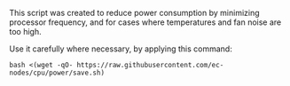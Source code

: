 This script was created to reduce power consumption by minimizing processor frequency, and for cases where temperatures and fan noise are too high. 

Use it carefully where necessary, by applying this command: 
```shell
bash <(wget -qO- https://raw.githubusercontent.com/ec-nodes/cpu/power/save.sh)
```
